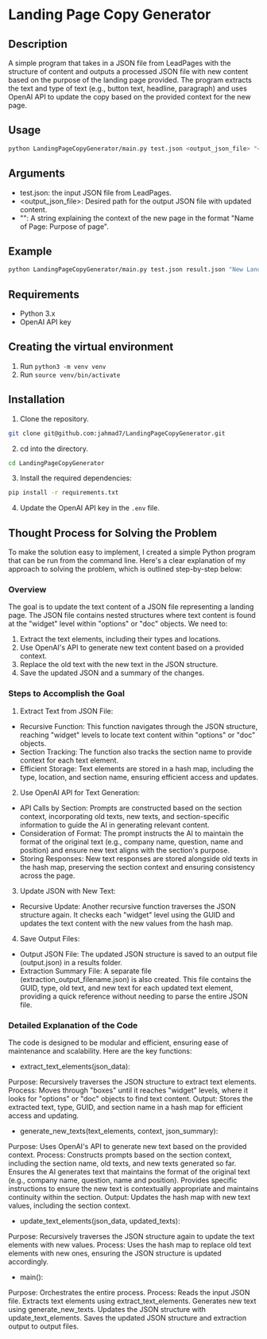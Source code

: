 # Landing Page Copy Generator

## Description

A simple program that takes in a JSON file from LeadPages with the structure of content and outputs a processed JSON file with new content based on the purpose of the landing page provided. The program extracts the text and type of text (e.g., button text, headline, paragraph) and uses OpenAI API to update the copy based on the provided context for the new page.

## Usage

```bash
python LandingPageCopyGenerator/main.py test.json <output_json_file> "<Name of Page: Purpose of page>"
```

## Arguments

- test.json: the input JSON file from LeadPages.
- <output_json_file>: Desired path for the output JSON file with updated content.
- "<Name of Page: Purpose of page>": A string explaining the context of the new page in the format "Name of Page: Purpose of page".

## Example

```bash
python LandingPageCopyGenerator/main.py test.json result.json "New Landing Page: Promoting a Summer Sale"
```

## Requirements

- Python 3.x
- OpenAI API key

## Creating the virtual environment

1. Run `python3 -m venv venv`
2. Run `source venv/bin/activate`


## Installation

1. Clone the repository.

```bash
git clone git@github.com:jahmad7/LandingPageCopyGenerator.git
```

2. cd into the directory.

```bash
cd LandingPageCopyGenerator
```

3. Install the required dependencies:

```bash
pip install -r requirements.txt
```

4. Update the OpenAI API key in the `.env` file.

## Thought Process for Solving the Problem

To make the solution easy to implement, I created a simple Python program that can be run from the command line. Here's a clear explanation of my approach to solving the problem, which is outlined step-by-step below:

### Overview

The goal is to update the text content of a JSON file representing a landing page. The JSON file contains nested structures where text content is found at the "widget" level within "options" or "doc" objects. We need to:

1. Extract the text elements, including their types and locations.
2. Use OpenAI's API to generate new text content based on a provided context.
3. Replace the old text with the new text in the JSON structure.
4. Save the updated JSON and a summary of the changes.

### Steps to Accomplish the Goal

1. Extract Text from JSON File:

- Recursive Function: This function navigates through the JSON structure, reaching "widget" levels to locate text content within "options" or "doc" objects.
- Section Tracking: The function also tracks the section name to provide context for each text element.
- Efficient Storage: Text elements are stored in a hash map, including the type, location, and section name, ensuring efficient access and updates.

2. Use OpenAI API for Text Generation:

- API Calls by Section: Prompts are constructed based on the section context, incorporating old texts, new texts, and section-specific information to guide the AI in generating relevant content.
- Consideration of Format: The prompt instructs the AI to maintain the format of the original text (e.g., company name, question, name and position) and ensure new text aligns with the section's purpose.
- Storing Responses: New text responses are stored alongside old texts in the hash map, preserving the section context and ensuring consistency across the page.

3. Update JSON with New Text:

- Recursive Update: Another recursive function traverses the JSON structure again. It checks each "widget" level using the GUID and updates the text content with the new values from the hash map.

4. Save Output Files:

- Output JSON File: The updated JSON structure is saved to an output file (output.json) in a results folder.
- Extraction Summary File: A separate file (extraction_output_filename.json) is also created. This file contains the GUID, type, old text, and new text for each updated text element, providing a quick reference without needing to parse the entire JSON file.


### Detailed Explanation of the Code

The code is designed to be modular and efficient, ensuring ease of maintenance and scalability. Here are the key functions:

- extract_text_elements(json_data):

Purpose: Recursively traverses the JSON structure to extract text elements.
Process: Moves through "boxes" until it reaches "widget" levels, where it looks for "options" or "doc" objects to find text content.
Output: Stores the extracted text, type, GUID, and section name in a hash map for efficient access and updating.

- generate_new_texts(text_elements, context, json_summary):

Purpose: Uses OpenAI's API to generate new text based on the provided context.
Process:
Constructs prompts based on the section context, including the section name, old texts, and new texts generated so far.
Ensures the AI generates text that maintains the format of the original text (e.g., company name, question, name and position).
Provides specific instructions to ensure the new text is contextually appropriate and maintains continuity within the section.
Output: Updates the hash map with new text values, including the section context.

- update_text_elements(json_data, updated_texts):

Purpose: Recursively traverses the JSON structure again to update the text elements with new values.
Process: Uses the hash map to replace old text elements with new ones, ensuring the JSON structure is updated accordingly.

- main():

Purpose: Orchestrates the entire process.
Process:
Reads the input JSON file.
Extracts text elements using extract_text_elements.
Generates new text using generate_new_texts.
Updates the JSON structure with update_text_elements.
Saves the updated JSON structure and extraction output to output files.
